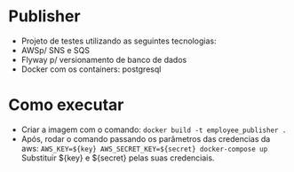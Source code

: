 # Publisher
* Projeto de testes utilizando as seguintes tecnologias:
* AWSp/ SNS e SQS
* Flyway p/ versionamento de banco de dados
* Docker com os containers: postgresql

# Como executar
- Criar a imagem com o comando: `docker build -t employee_publisher .`
- Após, rodar o comando passando os parâmetros das credencias da aws: `AWS_KEY=${key} AWS_SECRET_KEY=${secret} docker-compose up` <br>
Substituir ${key} e ${secret} pelas suas credenciais.

